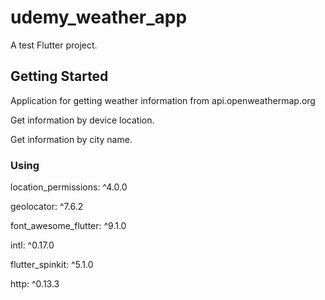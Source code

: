 # udemy_weather_app

A test Flutter project.

## Getting Started
Application for getting weather information from api.openweathermap.org

Get information by device location.

Get information by city name.

### Using
location_permissions: ^4.0.0

geolocator: ^7.6.2

font_awesome_flutter: ^9.1.0

intl: ^0.17.0

flutter_spinkit: ^5.1.0

http: ^0.13.3

